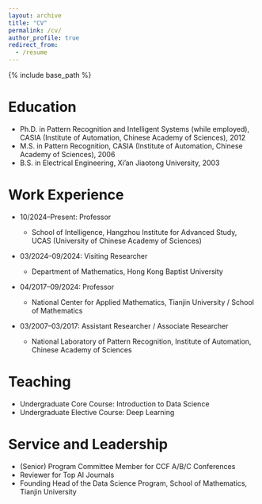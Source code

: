 ```yaml
---
layout: archive
title: "CV"
permalink: /cv/
author_profile: true
redirect_from:
  - /resume
---
```


{% include base_path %}

Education
======
* Ph.D. in Pattern Recognition and Intelligent Systems (while employed), CASIA (Institute of Automation, Chinese Academy of Sciences), 2012  
* M.S. in Pattern Recognition, CASIA (Institute of Automation, Chinese Academy of Sciences), 2006  
* B.S. in Electrical Engineering, Xi’an Jiaotong University, 2003  

Work Experience
======
* 10/2024–Present: Professor  
  * School of Intelligence, Hangzhou Institute for Advanced Study, UCAS (University of Chinese Academy of Sciences)  

* 03/2024–09/2024: Visiting Researcher  
  * Department of Mathematics, Hong Kong Baptist University  

* 04/2017–09/2024: Professor  
  * National Center for Applied Mathematics, Tianjin University / School of Mathematics  

* 03/2007–03/2017: Assistant Researcher / Associate Researcher  
  * National Laboratory of Pattern Recognition, Institute of Automation, Chinese Academy of Sciences

    
Teaching
======
* Undergraduate Core Course: Introduction to Data Science  
* Undergraduate Elective Course: Deep Learning  

Service and Leadership
======
* (Senior) Program Committee Member for CCF A/B/C Conferences  
* Reviewer for Top AI Journals  
* Founding Head of the Data Science Program, School of Mathematics, Tianjin University
